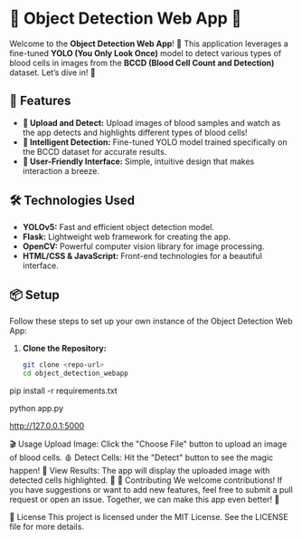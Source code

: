 # 🎉 Object Detection Web App 🎉

Welcome to the **Object Detection Web App**! 🚀 This application leverages a fine-tuned **YOLO (You Only Look Once)** model to detect various types of blood cells in images from the **BCCD (Blood Cell Count and Detection)** dataset. Let’s dive in! 🎈

## 🌟 Features

- **📸 Upload and Detect:** Upload images of blood samples and watch as the app detects and highlights different types of blood cells!
- **🧠 Intelligent Detection:** Fine-tuned YOLO model trained specifically on the BCCD dataset for accurate results.
- **🎨 User-Friendly Interface:** Simple, intuitive design that makes interaction a breeze.

## 🛠 Technologies Used

- **YOLOv5:** Fast and efficient object detection model.
- **Flask:** Lightweight web framework for creating the app.
- **OpenCV:** Powerful computer vision library for image processing.
- **HTML/CSS & JavaScript:** Front-end technologies for a beautiful interface.

## 📦 Setup

Follow these steps to set up your own instance of the Object Detection Web App:

1. **Clone the Repository:**
   ```bash
   git clone <repo-url>
   cd object_detection_webapp

pip install -r requirements.txt

python app.py

http://127.0.0.1:5000

🎬 Usage
Upload Image: Click the "Choose File" button to upload an image of blood cells. 🩸
Detect Cells: Hit the "Detect" button to see the magic happen! 🎇
View Results: The app will display the uploaded image with detected cells highlighted. 🥳
🤝 Contributing
We welcome contributions! If you have suggestions or want to add new features, feel free to submit a pull request or open an issue. Together, we can make this app even better! 💪

📜 License
This project is licensed under the MIT License. See the LICENSE file for more details.
